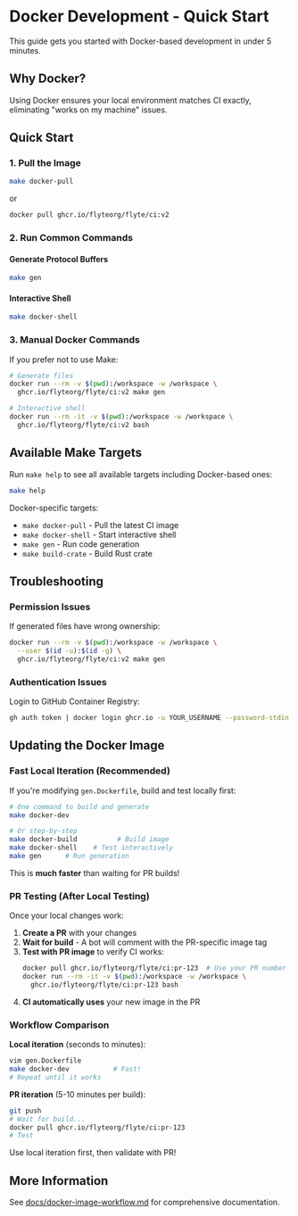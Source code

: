 # Docker Development - Quick Start

This guide gets you started with Docker-based development in under 5 minutes.

## Why Docker?

Using Docker ensures your local environment matches CI exactly, eliminating "works on my machine" issues.

## Quick Start

### 1. Pull the Image

```bash
make docker-pull
```

or

```bash
docker pull ghcr.io/flyteorg/flyte/ci:v2
```

### 2. Run Common Commands

#### Generate Protocol Buffers
```bash
make gen
```

#### Interactive Shell
```bash
make docker-shell
```

### 3. Manual Docker Commands

If you prefer not to use Make:

```bash
# Generate files
docker run --rm -v $(pwd):/workspace -w /workspace \
  ghcr.io/flyteorg/flyte/ci:v2 make gen

# Interactive shell
docker run --rm -it -v $(pwd):/workspace -w /workspace \
  ghcr.io/flyteorg/flyte/ci:v2 bash
```

## Available Make Targets

Run `make help` to see all available targets including Docker-based ones:

```bash
make help
```

Docker-specific targets:
- `make docker-pull` - Pull the latest CI image
- `make docker-shell` - Start interactive shell
- `make gen` - Run code generation
- `make build-crate` - Build Rust crate

## Troubleshooting

### Permission Issues

If generated files have wrong ownership:

```bash
docker run --rm -v $(pwd):/workspace -w /workspace \
  --user $(id -u):$(id -g) \
  ghcr.io/flyteorg/flyte/ci:v2 make gen
```

### Authentication Issues

Login to GitHub Container Registry:

```bash
gh auth token | docker login ghcr.io -u YOUR_USERNAME --password-stdin
```

## Updating the Docker Image

### Fast Local Iteration (Recommended)

If you're modifying `gen.Dockerfile`, build and test locally first:

```bash
# One command to build and generate
make docker-dev

# Or step-by-step
make docker-build          # Build image
make docker-shell    # Test interactively
make gen      # Run generation
```

This is **much faster** than waiting for PR builds!

### PR Testing (After Local Testing)

Once your local changes work:

1. **Create a PR** with your changes
2. **Wait for build** - A bot will comment with the PR-specific image tag
3. **Test with PR image** to verify CI works:
   ```bash
   docker pull ghcr.io/flyteorg/flyte/ci:pr-123  # Use your PR number
   docker run --rm -it -v $(pwd):/workspace -w /workspace \
     ghcr.io/flyteorg/flyte/ci:pr-123 bash
   ```
4. **CI automatically uses** your new image in the PR

### Workflow Comparison

**Local iteration** (seconds to minutes):
```bash
vim gen.Dockerfile
make docker-dev           # Fast!
# Repeat until it works
```

**PR iteration** (5-10 minutes per build):
```bash
git push
# Wait for build...
docker pull ghcr.io/flyteorg/flyte/ci:pr-123
# Test
```

Use local iteration first, then validate with PR!

## More Information

See [docs/docker-image-workflow.md](docs/docker-dev-environment.md) for comprehensive documentation.
